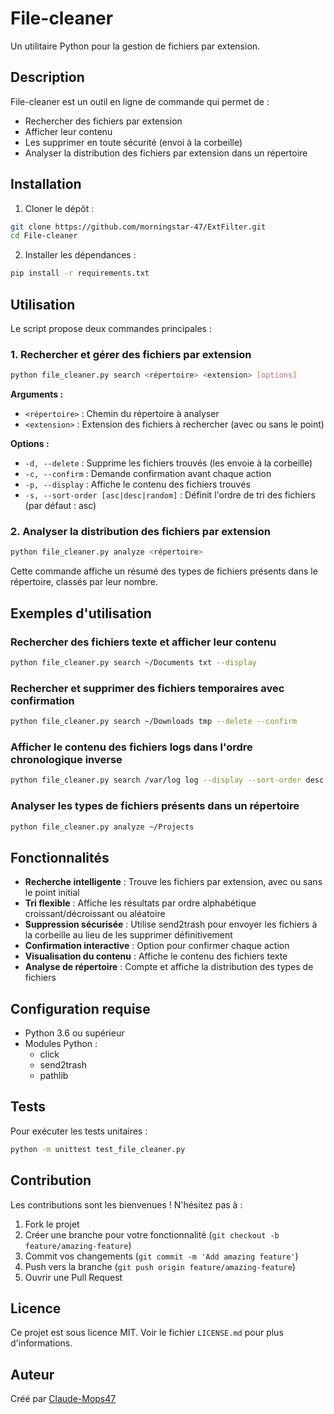 # File-cleaner

Un utilitaire Python pour la gestion de fichiers par extension.

## Description

File-cleaner est un outil en ligne de commande qui permet de :
- Rechercher des fichiers par extension
- Afficher leur contenu
- Les supprimer en toute sécurité (envoi à la corbeille)
- Analyser la distribution des fichiers par extension dans un répertoire

## Installation

1. Cloner le dépôt :
```bash
git clone https://github.com/morningstar-47/ExtFilter.git
cd File-cleaner
```

2. Installer les dépendances :
```bash
pip install -r requirements.txt
```

## Utilisation

Le script propose deux commandes principales :

### 1. Rechercher et gérer des fichiers par extension

```bash
python file_cleaner.py search <répertoire> <extension> [options]
```

**Arguments :**
- `<répertoire>` : Chemin du répertoire à analyser
- `<extension>` : Extension des fichiers à rechercher (avec ou sans le point)

**Options :**
- `-d, --delete` : Supprime les fichiers trouvés (les envoie à la corbeille)
- `-c, --confirm` : Demande confirmation avant chaque action
- `-p, --display` : Affiche le contenu des fichiers trouvés
- `-s, --sort-order [asc|desc|random]` : Définit l'ordre de tri des fichiers (par défaut : asc)

### 2. Analyser la distribution des fichiers par extension

```bash
python file_cleaner.py analyze <répertoire>
```

Cette commande affiche un résumé des types de fichiers présents dans le répertoire, classés par leur nombre.

## Exemples d'utilisation

### Rechercher des fichiers texte et afficher leur contenu
```bash
python file_cleaner.py search ~/Documents txt --display
```

### Rechercher et supprimer des fichiers temporaires avec confirmation
```bash
python file_cleaner.py search ~/Downloads tmp --delete --confirm
```

### Afficher le contenu des fichiers logs dans l'ordre chronologique inverse
```bash
python file_cleaner.py search /var/log log --display --sort-order desc
```

### Analyser les types de fichiers présents dans un répertoire
```bash
python file_cleaner.py analyze ~/Projects
```

## Fonctionnalités

- **Recherche intelligente** : Trouve les fichiers par extension, avec ou sans le point initial
- **Tri flexible** : Affiche les résultats par ordre alphabétique croissant/décroissant ou aléatoire
- **Suppression sécurisée** : Utilise send2trash pour envoyer les fichiers à la corbeille au lieu de les supprimer définitivement
- **Confirmation interactive** : Option pour confirmer chaque action
- **Visualisation du contenu** : Affiche le contenu des fichiers texte
- **Analyse de répertoire** : Compte et affiche la distribution des types de fichiers

## Configuration requise

- Python 3.6 ou supérieur
- Modules Python :
  - click
  - send2trash
  - pathlib

## Tests

Pour exécuter les tests unitaires :

```bash
python -m unittest test_file_cleaner.py
```

## Contribution

Les contributions sont les bienvenues ! N'hésitez pas à :
1. Fork le projet
2. Créer une branche pour votre fonctionnalité (`git checkout -b feature/amazing-feature`)
3. Commit vos changements (`git commit -m 'Add amazing feature'`)
4. Push vers la branche (`git push origin feature/amazing-feature`)
5. Ouvrir une Pull Request

## Licence

Ce projet est sous licence MIT. Voir le fichier `LICENSE.md` pour plus d'informations.

## Auteur

Créé par [Claude-Mops47](https://github.com/morningstar-47)